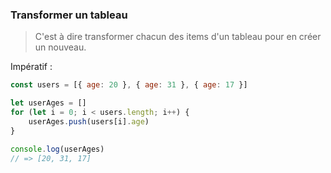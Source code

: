 ### Transformer un tableau

>C'est à dire transformer chacun des items d'un tableau pour en créer un nouveau.

Impératif :

```js
const users = [{ age: 20 }, { age: 31 }, { age: 17 }]

let userAges = []
for (let i = 0; i < users.length; i++) {
	userAges.push(users[i].age)
}

console.log(userAges)
// => [20, 31, 17]
```

